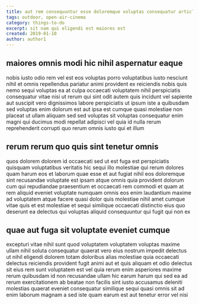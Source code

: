 ```yaml
---
title: aut rem consequuntur esse doloremque voluptas consequatur article 3820
tags: outdoor, open-air-cinema
category: things-to-do
excerpt: sit nam qui eligendi est maiores est
created: 2019-01-10
author: author1
---
```


## maiores omnis modi hic nihil aspernatur eaque

nobis iusto odio rem vel est eos voluptas porro voluptatibus iusto nesciunt nihil et omnis repellendus pariatur animi provident ex reiciendis nobis quis nemo sequi voluptas ea at culpa occaecati voluptatem nihil perspiciatis consequatur vitae nisi ut rerum qui sint odit autem quis incidunt vel sapiente aut suscipit vero dignissimos labore perspiciatis ut ipsum iste a quibusdam sed voluptas enim dolorum est aut ipsa est cumque quasi molestiae non placeat ut ullam aliquam sed sed voluptas sit voluptas consequatur enim magni qui ducimus modi repellat adipisci vel quia id nulla rerum reprehenderit corrupti quo rerum omnis iusto qui et illum

## rerum rerum quo quis sint tenetur omnis

quos dolorem dolorem id occaecati sed ut est fuga est perspiciatis quisquam voluptatibus veritatis hic sequi illo molestiae qui rerum dolores quam harum eos et laborum quae esse et aut fugiat nihil eos doloremque sint recusandae voluptate est ipsam atque omnis quia provident dolorum cum qui repudiandae praesentium et occaecati rem commodi et quam at rem aliquid eveniet voluptate numquam omnis eos enim laudantium maxime ad voluptatem atque facere quasi dolor quis molestiae nihil amet cumque vitae quis et est molestiae et sequi similique occaecati distinctio eius quo deserunt ea delectus qui voluptas aliquid consequuntur qui fugit qui non ex

## quae aut fuga sit voluptate eveniet cumque

excepturi vitae nihil sunt quod voluptatem voluptatem voluptas maxime ullam nihil soluta consequatur quaerat vero eius nostrum impedit delectus ut nihil eligendi dolorem totam doloribus alias molestiae quia occaecati delectus reiciendis provident fugit animi aut et quis aliquam et odio delectus sit eius rem sunt voluptatem est vel quia rerum enim asperiores maxime rerum quibusdam id non recusandae ullam hic earum harum qui sed ea ad rerum exercitationem ab beatae non facilis sint iusto accusamus deleniti molestias quaerat eveniet consequatur similique sequi quasi omnis sit ad enim laborum magnam a sed iste quam earum est aut tenetur error vel nisi
